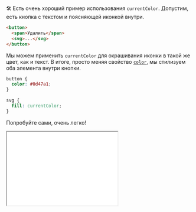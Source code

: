 🛠 Есть очень хороший пример использования `currentColor`. Допустим, есть кнопка с текстом и поясняющей иконкой внутри.

```html
<button>
  <span>Удалить</span>
  <svg>...</svg>
</button>
```

Мы можем применить `currentColor` для окрашивания иконки в такой же цвет, как и текст. В итоге, просто меняя свойство [`color`](/css/color/), мы стилизуем оба элемента внутри кнопки.

```css
button {
  color: #0d47a1;
}

svg {
  fill: currentColor;
}
```

Попробуйте сами, очень легко!

<iframe title="Пример с кнопкой" src="../demos/interactive/" height="200"></iframe>

